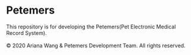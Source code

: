 # Petemers
This repository is for developing the Petemers(Pet Electronic Medical Record System).<br><br>
© 2020 Ariana Wang & Petemers Development Team. All rights reserved.
